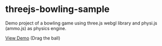 # threejs-bowling-sample

Demo project of a bowling game using three.js webgl library and physi.js (ammo.js) as physics engine.

[View Demo](http://SirMinis.github.io/GrafikaProjekt) (Drag the ball)